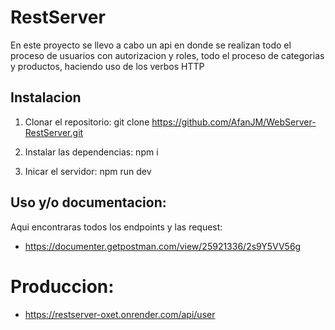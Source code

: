 # RestServer

En este proyecto se llevo a cabo un api en donde se realizan todo el proceso de usuarios con autorizacion y roles, todo el proceso de categorias y productos, haciendo uso de los verbos HTTP

## Instalacion

1. Clonar el repositorio:
git clone https://github.com/AfanJM/WebServer-RestServer.git

2. Instalar las dependencias:
npm i

3. Inicar el servidor:
npm run dev

## Uso y/o documentacion:
Aqui encontraras todos los endpoints y las request:
- https://documenter.getpostman.com/view/25921336/2s9Y5VV56g

# Produccion: 
-  https://restserver-oxet.onrender.com/api/user



